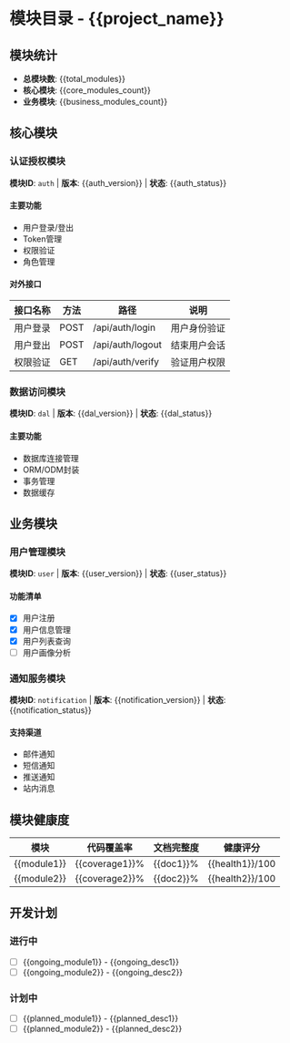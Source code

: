 # 模块目录 - {{project_name}}

## 模块统计
- **总模块数**: {{total_modules}}
- **核心模块**: {{core_modules_count}}
- **业务模块**: {{business_modules_count}}

## 核心模块

### 认证授权模块
**模块ID**: `auth` | **版本**: {{auth_version}} | **状态**: {{auth_status}}

#### 主要功能
- 用户登录/登出
- Token管理  
- 权限验证
- 角色管理

#### 对外接口
| 接口名称 | 方法 | 路径 | 说明 |
|---------|------|------|------|
| 用户登录 | POST | /api/auth/login | 用户身份验证 |
| 用户登出 | POST | /api/auth/logout | 结束用户会话 |
| 权限验证 | GET | /api/auth/verify | 验证用户权限 |

### 数据访问模块  
**模块ID**: `dal` | **版本**: {{dal_version}} | **状态**: {{dal_status}}

#### 主要功能
- 数据库连接管理
- ORM/ODM封装
- 事务管理
- 数据缓存

## 业务模块

### 用户管理模块
**模块ID**: `user` | **版本**: {{user_version}} | **状态**: {{user_status}}

#### 功能清单
- [x] 用户注册
- [x] 用户信息管理
- [x] 用户列表查询
- [ ] 用户画像分析

### 通知服务模块
**模块ID**: `notification` | **版本**: {{notification_version}} | **状态**: {{notification_status}}

#### 支持渠道
- 邮件通知
- 短信通知
- 推送通知
- 站内消息

## 模块健康度
| 模块 | 代码覆盖率 | 文档完整度 | 健康评分 |
|------|------------|------------|----------|
| {{module1}} | {{coverage1}}% | {{doc1}}% | {{health1}}/100 |
| {{module2}} | {{coverage2}}% | {{doc2}}% | {{health2}}/100 |

## 开发计划
### 进行中
- [ ] {{ongoing_module1}} - {{ongoing_desc1}}
- [ ] {{ongoing_module2}} - {{ongoing_desc2}}

### 计划中  
- [ ] {{planned_module1}} - {{planned_desc1}}
- [ ] {{planned_module2}} - {{planned_desc2}}
